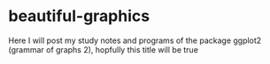 # beautiful-graphics
Here I will post my study notes and programs of the package ggplot2 (grammar of graphs 2), hopfully this title will be true
